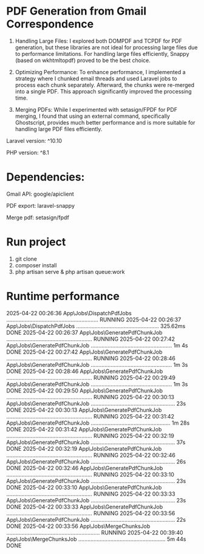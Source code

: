 # PDF Generation from Gmail Correspondence

1. Handling Large Files: I explored both DOMPDF and TCPDF for PDF generation, but these libraries are not ideal for processing large files due to performance limitations. For handling large files efficiently, Snappy (based on wkhtmltopdf) proved to be the best choice.

2. Optimizing Performance: To enhance performance, I implemented a strategy where I chunked email threads and used Laravel jobs to process each chunk separately. Afterward, the chunks were re-merged into a single PDF. This approach significantly improved the processing time.

3. Merging PDFs: While I experimented with setasign/FPDF for PDF merging, I found that using an external command, specifically Ghostscript, provides much better performance and is more suitable for handling large PDF files efficiently.


Laravel version: ^10.10

PHP version: ^8.1


# Dependencies:

Gmail API: google/apiclient

PDF export: laravel-snappy

Merge pdf: setasign/fpdf

# Run project
1. git clone
2. composer install
4. php artisan serve & php artisan queue:work

# Runtime performance
  2025-04-22 00:26:36 App\Jobs\DispatchPdfJobs ............................................................ RUNNING
  2025-04-22 00:26:37 App\Jobs\DispatchPdfJobs ...................................................... 325.62ms DONE
  2025-04-22 00:26:37 App\Jobs\GeneratePdfChunkJob ........................................................ RUNNING
  2025-04-22 00:27:42 App\Jobs\GeneratePdfChunkJob ..................................................... 1m 4s DONE
  2025-04-22 00:27:42 App\Jobs\GeneratePdfChunkJob ........................................................ RUNNING
  2025-04-22 00:28:46 App\Jobs\GeneratePdfChunkJob ..................................................... 1m 3s DONE
  2025-04-22 00:28:46 App\Jobs\GeneratePdfChunkJob ........................................................ RUNNING
  2025-04-22 00:29:49 App\Jobs\GeneratePdfChunkJob ..................................................... 1m 3s DONE
  2025-04-22 00:29:50 App\Jobs\GeneratePdfChunkJob ........................................................ RUNNING
  2025-04-22 00:30:13 App\Jobs\GeneratePdfChunkJob ....................................................... 23s DONE
  2025-04-22 00:30:13 App\Jobs\GeneratePdfChunkJob ........................................................ RUNNING
  2025-04-22 00:31:42 App\Jobs\GeneratePdfChunkJob .................................................... 1m 28s DONE
  2025-04-22 00:31:42 App\Jobs\GeneratePdfChunkJob ........................................................ RUNNING
  2025-04-22 00:32:19 App\Jobs\GeneratePdfChunkJob ....................................................... 37s DONE
  2025-04-22 00:32:19 App\Jobs\GeneratePdfChunkJob ........................................................ RUNNING
  2025-04-22 00:32:46 App\Jobs\GeneratePdfChunkJob ....................................................... 26s DONE
  2025-04-22 00:32:46 App\Jobs\GeneratePdfChunkJob ........................................................ RUNNING
  2025-04-22 00:33:10 App\Jobs\GeneratePdfChunkJob ....................................................... 23s DONE
  2025-04-22 00:33:10 App\Jobs\GeneratePdfChunkJob ........................................................ RUNNING
  2025-04-22 00:33:33 App\Jobs\GeneratePdfChunkJob ....................................................... 23s DONE
  2025-04-22 00:33:33 App\Jobs\GeneratePdfChunkJob ........................................................ RUNNING
  2025-04-22 00:33:56 App\Jobs\GeneratePdfChunkJob ....................................................... 22s DONE
  2025-04-22 00:33:56 App\Jobs\MergeChunksJob ............................................................. RUNNING
  2025-04-22 00:39:40 App\Jobs\MergeChunksJob ......................................................... 5m 44s DONE
